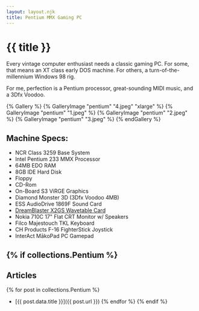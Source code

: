 ```yaml
---
layout: layout.njk
title: Pentium MMX Gaming PC
---
```

# {{ title }}

Every vintage computer enthusiast needs a classic gaming PC.
For some, that means an XT class early DOS machine.
For others, a turn-of-the-millennium Windows 98 rig.

For me, perfection is a Pentium processor, great-sounding MIDI music, and a 3Dfx Voodoo.

{% Gallery %}
	{% GalleryImage "pentium" "4.jpeg" "xlarge" %}
	{% GalleryImage "pentium" "1.jpeg" %}
	{% GalleryImage "pentium" "2.jpeg" %}
	{% GalleryImage "pentium" "3.jpeg" %}
{% endGallery %}

## Machine Specs:
- NCR Class 3259 Base System
- Intel Pentium 233 MMX Processor
- 64MB EDO RAM
- 8GB IDE Hard Disk
- Floppy
- CD-Rom
- On-Board S3 ViRGE Graphics
- Diamond Monster 3D (3Dfx Voodoo 4MB)
- ESS AudioDrive 1869F Sound Card
- <a href="https://www.serdashop.com/X2GS" target="_blank">DreamBlaster X2GS Wavetable Card</a>
- Nokia 710C 17" Flat CRT Monitor w/ Speakers
- Filco Majestouch TKL Keyboard
- CH Products F-16 FighterStick Joystick
- InterAct MākoPad PC Gamepad

{% if collections.Pentium %}
---
## Articles
{% for post in collections.Pentium %}
- [{{ post.data.title }}]({{ post.url }})
{% endfor %}
{% endif %}